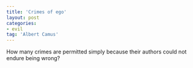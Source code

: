 ```yaml
---
title: 'Crimes of ego'
layout: post
categories:
- evil
tag: 'Albert Camus'
---
```


How many crimes are permitted simply because their authors could not endure being wrong?